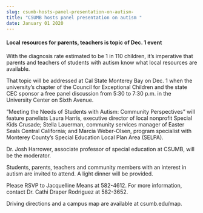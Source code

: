 ```yaml
---
slug: csumb-hosts-panel-presentation-on-autism-
title: "CSUMB hosts panel presentation on autism "
date: January 01 2020
---
```


 
<h4>Local resources for parents, teachers is topic of Dec. 1 event</h4>
<p>
  With the diagnosis rate estimated to be 1 in 110 children, it’s imperative
  that parents and teachers of students with autism know what local resources
  are available.
</p>
<p>
  That topic will be addressed at Cal State Monterey Bay on Dec. 1 when the
  university’s chapter of the Council for Exceptional Children and the state CEC
  sponsor a free panel discussion from 5:30 to 7:30 p.m. in the University
  Center on Sixth Avenue.
</p>
<p>
  “Meeting the Needs of Students with Autism: Community Perspectives” will
  feature panelists Laura Harris, executive director of local nonprofit Special
  Kids Crusade; Stella Lauerman, community services manager of Easter Seals
  Central California; and Marcia Weber-Olsen, program specialist with Monterey
  County’s Special Education Local Plan Area (SELPA).
</p>
<p>
  Dr. Josh Harrower, associate professor of special education at CSUMB, will be
  the moderator.
</p>
<p>
  Students, parents, teachers and community members with an interest in autism
  are invited to attend. A light dinner will be provided.
</p>
<p>
  Please RSVP to Jacquelline Means at 582-4612. For more information, contact
  Dr. Cathi Draper Rodriguez at 582-3652.
</p>
<p>Driving directions and a campus map are available at csumb.edu/map.</p>
 

